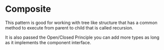 # Composite

This pattern is good for working with tree like structure that has a common method to execute from parent to child that is called recursion.

It is also passed the Open/Closed Principle you can add more types as long as it implements the component interface.


